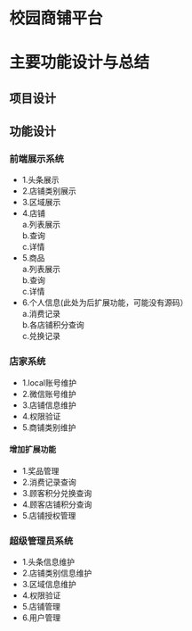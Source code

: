 # 校园商铺平台
主要功能设计与总结
============
项目设计
---------
## 功能设计
### 前端展示系统
* 1.头条展示
* 2.店铺类别展示
* 3.区域展示
* 4.店铺<br>
    a.列表展示<br>
    b.查询<br>
    c.详情
* 5.商品<br>
    a.列表展示<br>
    b.查询<br>
    c.详情
* 6.个人信息(此处为后扩展功能，可能没有源码）<br>
    a.消费记录<br>
    b.各店铺积分查询<br>
    c.兑换记录
    <br>
### 店家系统
* 1.local账号维护
* 2.微信账号维护
* 3.店铺信息维护
* 4.权限验证
* 5.商铺类别维护<br>
#### 增加扩展功能
* 1.奖品管理
* 2.消费记录查询
* 3.顾客积分兑换查询
* 4.顾客店铺积分查询
* 5.店铺授权管理
  <br>
### 超级管理员系统
* 1.头条信息维护
* 2.店铺类别信息维护
* 3.区域信息维护
* 4.权限验证
* 5.店铺管理
* 6.用户管理

